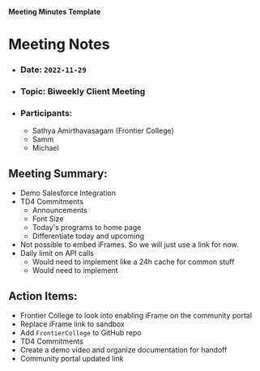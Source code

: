 **Meeting Minutes Template**

# Meeting Notes

- ### Date: `2022-11-29`
- ### Topic: Biweekly Client Meeting
- ### Participants:
  - Sathya Amirthavasagam (Frontier College)
  - Samm
  - Michael

## Meeting Summary:

- Demo Salesforce Integration
- TD4 Commitments
  - Announcements
  - Font Size
  - Today's programs to home page
  - Differentiate today and upcoming
- Not possible to embed iFrames. So we will just use a link for now.
- Daily limit on API calls
  - Would need to implement like a 24h cache for common stuff
  - Would need to implement

## Action Items:

- Frontier College to look into enabling iFrame on the community portal
- Replace iFrame link to sandbox
- Add `FrontierCollege` to GitHub repo
- TD4 Commitments
- Create a demo video and organize documentation for handoff
- Community portal updated link
